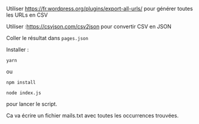 Utiliser https://fr.wordpress.org/plugins/export-all-urls/ pour générer toutes les URLs en CSV

Utiliser :https://csvjson.com/csv2json pour convertir CSV en JSON

Coller le résultat dans `pages.json`

Installer :

```shell
yarn
```

ou

```shell
npm install
```

```shell
node index.js
```

pour lancer le script.

Ca va écrire un fichier mails.txt avec toutes les occurrences trouvées.